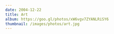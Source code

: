 ```yaml
---
date: 2004-12-22
title: Art
album: https://goo.gl/photos/xW6vgv7ZYANLRiSY6
thumbnail: /images/photos/art.jpg
---
```

